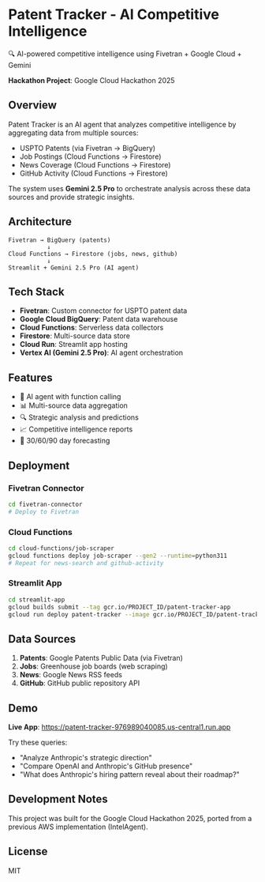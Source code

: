 # Patent Tracker - AI Competitive Intelligence

🔍 AI-powered competitive intelligence using Fivetran + Google Cloud + Gemini

**Hackathon Project**: Google Cloud Hackathon 2025

## Overview

Patent Tracker is an AI agent that analyzes competitive intelligence by aggregating data from multiple sources:
- USPTO Patents (via Fivetran → BigQuery)
- Job Postings (Cloud Functions → Firestore)
- News Coverage (Cloud Functions → Firestore)
- GitHub Activity (Cloud Functions → Firestore)

The system uses **Gemini 2.5 Pro** to orchestrate analysis across these data sources and provide strategic insights.

## Architecture

```
Fivetran → BigQuery (patents)
           ↓
Cloud Functions → Firestore (jobs, news, github)
           ↓
Streamlit + Gemini 2.5 Pro (AI agent)
```

## Tech Stack

- **Fivetran**: Custom connector for USPTO patent data
- **Google Cloud BigQuery**: Patent data warehouse
- **Cloud Functions**: Serverless data collectors
- **Firestore**: Multi-source data store
- **Cloud Run**: Streamlit app hosting
- **Vertex AI (Gemini 2.5 Pro)**: AI agent orchestration

## Features

- 🤖 AI agent with function calling
- 📊 Multi-source data aggregation
- 🔍 Strategic analysis and predictions
- 📈 Competitive intelligence reports
- 🎯 30/60/90 day forecasting

## Deployment

### Fivetran Connector
```bash
cd fivetran-connector
# Deploy to Fivetran
```

### Cloud Functions
```bash
cd cloud-functions/job-scraper
gcloud functions deploy job-scraper --gen2 --runtime=python311
# Repeat for news-search and github-activity
```

### Streamlit App
```bash
cd streamlit-app
gcloud builds submit --tag gcr.io/PROJECT_ID/patent-tracker-app
gcloud run deploy patent-tracker --image gcr.io/PROJECT_ID/patent-tracker-app
```

## Data Sources

1. **Patents**: Google Patents Public Data (via Fivetran)
2. **Jobs**: Greenhouse job boards (web scraping)
3. **News**: Google News RSS feeds
4. **GitHub**: GitHub public repository API

## Demo

**Live App**: https://patent-tracker-976989040085.us-central1.run.app

Try these queries:
- "Analyze Anthropic's strategic direction"
- "Compare OpenAI and Anthropic's GitHub presence"
- "What does Anthropic's hiring pattern reveal about their roadmap?"

## Development Notes

This project was built for the Google Cloud Hackathon 2025, ported from a previous AWS implementation (IntelAgent).

## License

MIT
